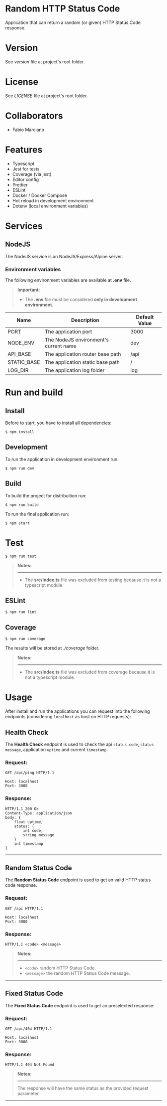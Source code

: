 # Random HTTP Status Code

Application that can return a random (or given) HTTP Status Code response.

# Version

See _version_ file at project's root folder.

# License

See _LICENSE_ file at project's root folder.

# Collaborators

- Fabio Marciano

# Features

- Typescript
- Jest for tests
- Coverage (via jest)
- Editor config
- Prettier
- ESLint
- Docker / Docker Compose
- Hot reload in development environment
- Dotenv (local environment variables)

# Services

## NodeJS

The NodeJS service is an NodeJS/Express/Alpine server.

### Environment variables

The following environment variables are available at **.env** file.

> **Important:**
>
> - The **.env** file must be considered **only in development environment**.

| Name        | Description                           | Default Value |
| ----------- | ------------------------------------- | ------------- |
| PORT        | The application port                  | 3000          |
| NODE_ENV    | The NodeJS environment's current name | dev           |
| API_BASE    | The application router base path      | /api          |
| STATIC_BASE | The application static base path      | /             |
| LOG_DIR     | The application log folder            | log           |

# Run and build

## Install

Before to start, you have to install all dependencies:

```shell
$ npm install
```

## Development

To run the application in development environment run:

```shell
$ npm run dev
```

## Build

To build the project for distribuition run:

```shell
$ npm run build
```

To run the final application run:

```shell
$ npm start
```

# Test

```shell
$ npm run test
```

> **Notes:**
>
> ---
>
> - The **src/index.ts** file was excluded from testing because it is not a typescript module.

## ESLint

```shell
$ npm run lint
```

## Coverage

```shell
$ npm run coverage
```

The results will be stored at _./coverage_ folder.

> **Notes:**
>
> ---
>
> - The **src/index.ts** file was excluded from coverage because it is not a typescript module.

# Usage

After install and run the applications you can request into the following endpoints (considering `localhost` as host on HTTP requests):

## Health Check

The **Health Check** endpoint is used to check the api `status code`, `status message`, application `uptime` and current `timestamp`.

### Request:

```http
GET /api/ping HTTP/1.1

Host: localhost
Port: 3000
```

### Response:

```http
HTTP/1.1 200 Ok
Content-Type: application/json
body: {
    float uptime,
    status: {
        int code,
        string message
    }
    int timestamp
}
```

---

## Random Status Code

The **Random Status Code** endpoint is used to get an valid HTTP status code response.

### Request:

```http
GET /api HTTP/1.1

Host: localhost
Port: 3000
```

### Response:

```http
HTTP/1.1 <code> <message>
```

> **Notes:**
>
> ---
>
> - `<code>` random HTTP Status Code.
> - `<message>` the random HTTP Status Code message.

---

## Fixed Status Code

The **Fixed Status Code** endpoint is used to get an preselected response:

### Request:

```http
GET /api/404 HTTP/1.1

Host: localhost
Port: 3000
```

### Response:

```http
HTTP/1.1 404 Not Found
```

> **Notes:**
>
> ---
>
> The response will have the same status as the provided request parameter.

---
